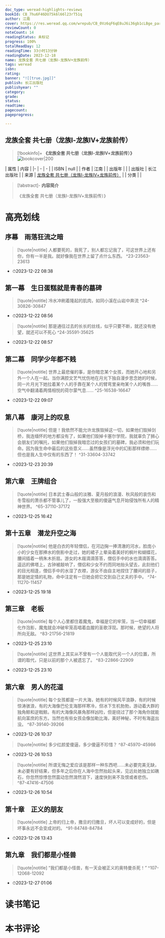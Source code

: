 ```yaml
---
doc_type: weread-highlights-reviews
bookId: CB_7hu6F46DU75k6l66l23rT51q
author: 江南
cover: https://res.weread.qq.com/wrepub/CB_0Vz6qF6qE8uJ6i36gb1cLBge_parsecover
reviewCount: 0
noteCount: 14
readingStatus: 未标记
progress: 100%
totalReadDay: 12
readingTime: 33小时13分钟
readingDate: 2023-12-18
name: 龙族全套 共七册（龙族Ⅰ-龙族Ⅳ+龙族前传）
tags: weread
isbn: 
rating: 
banner: "![[true.jpg]]"
publish: 长江出版社
publishyear: ""
category: 
grade: 
status: 
readtime: 
pagecount: 
pageprogress: 

---
```


## 龙族全套 共七册（龙族Ⅰ-龙族Ⅳ+龙族前传）

> [!bookinfo]+ **《龙族全套 共七册（龙族Ⅰ-龙族Ⅳ+龙族前传）》**
> ![bookcover|200](https://res.weread.qq.com/wrepub/CB_0Vz6qF6qE8uJ6i36gb1cLBge_parsecover)
>
| 属性   | 内容                                       |
|- | - | - |
| ISBN   | null  |
| 作者   | 江南                         |
| 出版年 |    | 
| 出版社 | 长江出版社                       |
| 来源   | [龙族全套 共七册（龙族Ⅰ-龙族Ⅳ+龙族前传）](https://weread.qq.com/web/) |
| 分类   |                         |

> [!abstract]- **内容简介**
> 
> 《龙族全套 共七册（龙族Ⅰ-龙族Ⅳ+龙族前传）》
> 

# 高亮划线

## 序幕　雨落狂流之暗


> [!quote|notitle] 
>人都要死的，我死了，别人都忘记我了，可这世界上还有你，你有一半是我。就好像我在世界上留了点什么东西。 ^23-23563-23613
- ⏱2023-12-22 08:38 
## 第一幕　生日蛋糕就是青春的墓碑


> [!quote|notitle] 
>冷水冲刷着隆起的肌肉，如同小溪在山岩中奔流 ^24-30826-30847
- ⏱2023-12-22 08:56 

> [!quote|notitle] 
>那是通往过去的长长的丝线，似乎只要不断，就还没有绝望，就还可以不死心 ^24-35591-35625
- ⏱2023-12-22 08:57 
## 第二幕　同学少年都不贱


> [!quote|notitle] 
>世界上最悲催的事，是你暗恋某个女孩，而她开心地和另外一个人在一起。当你满腔文艺气忧伤地在月光下独自漫步思念她的时候，同一片月光下她拉着某个人的手靠在某个人的臂弯里亲吻某个人的嘴唇……空气中翻涌着两情相悦的荷尔蒙气息…… ^25-16538-16647
- ⏱2023-12-22 09:07 
## 第八幕　康河上的叹息


> [!quote|notitle] 
>但是！我依然不能允许龙族毁掉这一切，如果他们毁掉剑桥，我连缅怀的地方都没有了，如果他们毁掉卡塞尔学院，我就辜负了狮心会朋友们的嘱托，如果他们毁掉我暗恋过的女孩们的墓碑，我必须和他们玩命。因为我生命中最后的这些意义……虽然像是浮光中的幻影那样缥缈……但也是我人生中仅有的东西了！ ^31-33604-33742
- ⏱2023-12-23 20:39 
## 第六章　王牌组合


> [!quote|notitle] 
>日本武士春山般的淡雅、夏月般的浪漫、秋风般的哀伤和冬雪般的萧杀都不管事儿了，一股强大至极的傻逼气息开始侵蚀所有人的精神世界。 ^65-37110-37172
- ⏱2023-12-25 16:42 
## 第十五章　潜龙升空之海


> [!quote|notitle] 
>他是白衣的年轻僧侣，在河边掬一捧清澈的河水，脸庞小小的少女在那捧水的倒影中走过，她的裙子上晕染着美好的枫叶和蝴蝶花，腰间插着一柄朱木折扇。游女的木屐滴滴答答，僧侣手中的水也滴滴答答。遥远的佛塔上，古钟被敲响了，僧侣和少女不约而同地抬头望去，此刻他们的目光相逢，僧侣手中的水湿了衣襟，游女不由自主地捏住了腰间的扇子，那是她定情的礼物，命中注定有一日她会把它交到自己丈夫的手中。 ^74-11270-11457
- ⏱2023-12-25 19:18 
## 第三章　老板


> [!quote|notitle] 
>每个人心里都住着魔鬼，幸福是它的牢笼，当一切幸福都化作泡影，魔鬼就会冲破牢笼高唱着血腥的圣歌浮现。那时候，绝望的人将所向无敌。 ^83-21756-21819
- ⏱2023-12-25 23:10 

> [!quote|notitle] 
>这世界上其实从不曾有一个人能取代另一个人的位置，所谓的取代，只是以前的那个人被遗忘了。 ^83-22866-22909
- ⏱2023-12-25 23:10 
## 第六章　男人的花道


> [!quote|notitle] 
>每个女孩都是一片大海，她有的时候风平浪静，有的时候惊涛骇浪，有的大海像巴伦支海那样寒冷，但冰下生机勃勃，游动着大群的独角鲸和逆戟鲸。有的大海像风暴角那样凶险，但是绕过了那个海角你就能航向富庶的东方。当然也有些女孩会像加勒比海，美好神秘，不时有海盗出没。 ^87-39140-39266
- ⏱2023-12-26 10:37 

> [!quote|notitle] 
>多少红颜爱傻逼，多少傻逼不珍惜？ ^87-45970-45986
- ⏱2023-12-26 10:53 

> [!quote|notitle] 
>所谓无悔之爱应该是那样一种东西吧……未必要完美无缺，未必要有好结果，但多年之后你在人海中忽然抬起头来，见远处她独立如礁石，你忽然惊悸忽然震动忽然潸然泪下，速度快到来不及恨或者悲伤。 ^87-47416-47506
- ⏱2023-12-26 10:54 
## 第十章　正义的朋友


> [!quote|notitle] 
>上帝的归上帝，撒旦的归撒旦，坏人可以变成好的，但是坏事永远不会变成对的。 ^91-84748-84784
- ⏱2023-12-26 13:43 
## 第九章　我们都是小怪兽


> [!quote|notitle] 
>“我们都是小怪兽，有一天会被正义的奥特曼杀死！” ^107-12068-12092
- ⏱2023-12-27 01:06 


# 读书笔记

# 本书评论

